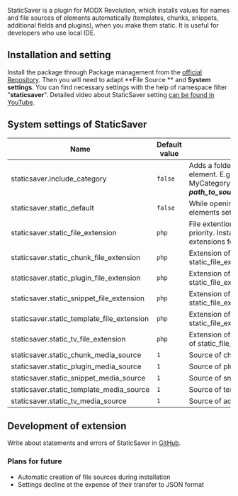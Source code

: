 StaticSaver is a plugin for MODX Revolution, which installs values for names and file sources of elements automatically (templates, chunks, snippets, additional fields and plugins), when you make them static. It is useful for developers who use local IDE.

## Installation and setting

Install the package through Package management from the [official Repository][1].
Then you will need to adapt **File Source ** and **System settings**. You can find necessary settings with the help of namespace filter "**staticsaver**".
Detailed video about StaticSaver setting [can be found in YouTube][2].

## System settings of StaticSaver

Name                                       | Default value | Description
-------------------------------------------|---------------|-----------------------------------------------------------------------------------------------------------------------------------------------------------------------------
staticsaver.include_category               | `false`       | Adds a folder with category name on track to element. E.g.: snippet MySnippet in category MyCategory will be situated in ***path_to_source_files/MyCategory/MySnippet.php***
staticsaver.static_default                 | `false`       | While opening the editing form of element, all the elements set static automatically.
staticsaver.static_file_extension          | `php`         | File extention of all the elements. It has the highest priority. Install null value to adapt different extensions for different elements.
staticsaver.static_chunk_file_extension    | `php`         | Extension of chunk files. See the description of static_file_extension.
staticsaver.static_plugin_file_extension   | `php`         | Extension of plugin files. See the description of static_file_extension.
staticsaver.static_snippet_file_extension  | `php`         | Extension of snippet files. See the description of static_file_extension.
staticsaver.static_template_file_extension | `php`         | Extension of template files. See the description of static_file_extension.
staticsaver.static_tv_file_extension       | `php`         | Extension of additional fields. See the description of static_file_extension.
staticsaver.static_chunk_media_source      | `1`           | Source of chunk files.
staticsaver.static_plugin_media_source     | `1`           | Source of plugin files.
staticsaver.static_snippet_media_source    | `1`           | Source of snippet files.
staticsaver.static_template_media_source   | `1`           | Source of template files.
staticsaver.static_tv_media_source         | `1`           | Source of additional field files.

## Development of extension

Write about statements and errors of StaticSaver in [GitHub][3].

### Plans for future

* Automatic creation of file sources during installation
* Settings decline at the expense of their transfer to JSON format

[1]: http://modx.com/extras/package/staticsaver
[2]: http://www.youtube.com/watch?v=l3ObHPfFKTM
[3]: https://github.com/argnist/StaticSaver/issues/

